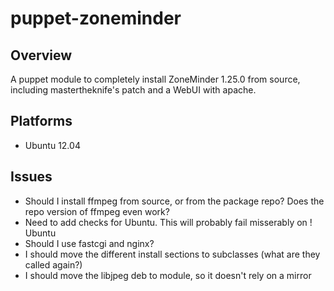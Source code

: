puppet-zoneminder
=================

## Overview

A puppet module to completely install ZoneMinder 1.25.0 from source, including mastertheknife's patch and a WebUI with apache.

## Platforms
 * Ubuntu 12.04

## Issues
 * Should I install ffmpeg from source, or from the package repo?  Does the repo version of ffmpeg even work?
 * Need to add checks for Ubuntu.  This will probably fail misserably on ! Ubuntu
 * Should I use fastcgi and nginx?
 * I should move the different install sections to subclasses (what are they called again?)
 * I should move the libjpeg deb to module, so it doesn't rely on a mirror
